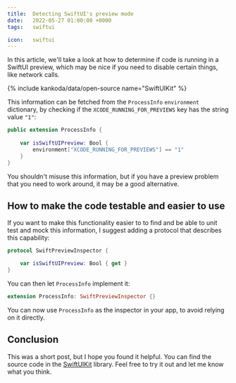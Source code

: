 ```yaml
---
title:  Detecting SwiftUI's preview mode
date:   2022-05-27 01:00:00 +0000
tags:   swiftui

icon:   swiftui
---
```


In this article, we'll take a look at how to determine if code is running in a SwiftUI preview, which may be nice if you need to disable certain things, like network calls.

{% include kankoda/data/open-source name="SwiftUIKit" %}

This information can be fetched from the `ProcessInfo` `environment` dictionary, by checking if the `XCODE_RUNNING_FOR_PREVIEWS` key has the string value `"1"`:

```swift
public extension ProcessInfo {
    
    var isSwiftUIPreview: Bool {
        environment["XCODE_RUNNING_FOR_PREVIEWS"] == "1"
    }
}
```

You shouldn't misuse this information, but if you have a preview problem that you need to work around, it may be a good alternative.


## How to make the code testable and easier to use

If you want to make this functionality easier to to find and be able to unit test and mock this information, I suggest adding a protocol that describes this capability:

```swift
protocol SwiftPreviewInspector {

    var isSwiftUIPreview: Bool { get }
}
```

You can then let `ProcessInfo` implement it:

```swift
extension ProcessInfo: SwiftPreviewInspector {}
```

You can now use `ProcessInfo` as the inspector in your app, to avoid relying on it directly.

## Conclusion

This was a short post, but I hope you found it helpful. You can find the source code in the [SwiftUIKit]({{project.url}}) library. Feel free to try it out and let me know what you think.
